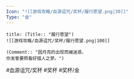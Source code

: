 ```yaml
---
Icon: "![[游戏攻略/血源诅咒/奖杯/履行愿望.png|30]]"
Type: "金"
---
```

```ad-common-gold-trophy
title: (Title:: "履行愿望")
![[游戏攻略/血源诅咒/奖杯/履行愿望.png|100]]

(Comment:: "因月亮的出现而被迷惑，
你发誓要照看好猎人之梦。")
```

#血源诅咒/奖杯 #奖杯 #奖杯/金
